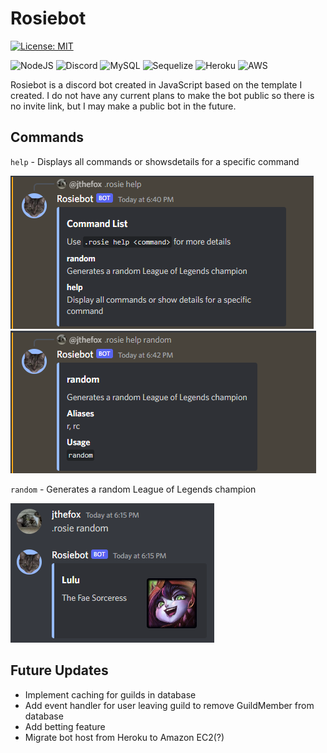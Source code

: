 # Rosiebot

[![License: MIT](https://img.shields.io/badge/License-MIT-yellow.svg)](https://opensource.org/licenses/MIT)

![NodeJS](https://img.shields.io/badge/node.js-6DA55F?style=for-the-badge&logo=node.js&logoColor=white)
![Discord](https://img.shields.io/badge/discord.js-%237289DA.svg?style=for-the-badge&logo=discord&logoColor=white)
![MySQL](https://img.shields.io/badge/mysql-%2300f.svg?style=for-the-badge&logo=mysql&logoColor=white)
![Sequelize](https://img.shields.io/badge/Sequelize-52B0E7?style=for-the-badge&logo=Sequelize&logoColor=white)
![Heroku](https://img.shields.io/badge/heroku-%23430098.svg?style=for-the-badge&logo=heroku&logoColor=white)
![AWS](https://img.shields.io/badge/AWS-%23FF9900.svg?style=for-the-badge&logo=amazon-aws&logoColor=white)

Rosiebot is a discord bot created in JavaScript based on the template I created. I do not have any current plans to make the bot public so there is no invite link, but I may make a public bot in the future.

## Commands
`help` - Displays all commands or showsdetails for a specific command

![Basic usage of the help command](./assets/cmd-help1.png)
![Usage of the help command for a specific command](./assets/cmd-help2.png)

`random` - Generates a random League of Legends champion

![Usage of the random command](./assets/cmd-random.png)

## Future Updates
- Implement caching for guilds in database
- Add event handler for user leaving guild to remove GuildMember from database
- Add betting feature
- Migrate bot host from Heroku to Amazon EC2(?)